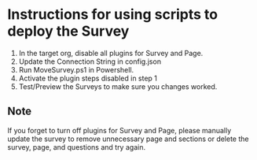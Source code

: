 # Instructions for using scripts to deploy the Survey

1. In the target org, disable all plugins for Survey and Page.
3. Update the Connection String in config.json
4. Run MoveSurvey.ps1 in Powershell.
5. Activate the plugin steps disabled in step 1
6. Test/Preview the Surveys to make sure you changes worked.

## Note
If you forget to turn off plugins for Survey and Page, please manually update the survey to remove unnecessary page and sections or delete the survey, page, and questions and try again.